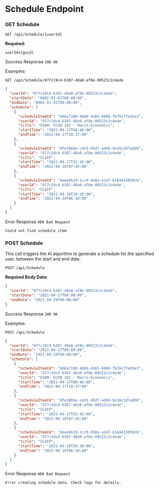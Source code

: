 # Schedule Endpoint

### GET Schedule

`GET /api/Schedule/{userId}`

**Required:**

`userId=[guid]`

Success Response `200 OK`

Examples:

`GET /api/Schedule/877c19c4-b387-40a8-af8e-00523c2c4ede`

```json
{
  "userId": "877c19c4-b387-40a8-af8e-00523c2c4ede",
  "startDate": "0001-01-01T00:00:00",
  "endDate": "0001-01-01T00:00:00",
  "schedule": [
    {
      "scheduleItemId": "b66a7180-4666-4165-8686-fb70c77e1be3",
      "userId": "877c19c4-b387-40a8-af8e-00523c2c4ede",
      "title": "EXAM: ECON 102 - Macro-Economics",
      "startTime": "2021-04-17T08:46:00",
      "endTime": "2021-04-17T10:37:00"
    },
    {
      "scheduleItemId": "dfe38bbe-c415-45df-ad60-9e10c3d7a8b0",
      "userId": "877c19c4-b387-40a8-af8e-00523c2c4ede",
      "title": "SLEEP",
      "startTime": "2021-04-17T22:45:00",
      "endTime": "2021-04-18T07:45:00"
    },
    {
      "scheduleItemId": "daee6b19-1cc9-458a-a1d7-6164415050c6",
      "userId": "877c19c4-b387-40a8-af8e-00523c2c4ede",
      "title": "SLEEP",
      "startTime": "2021-04-18T20:30:00",
      "endTime": "2021-04-19T06:30:00"
    }
  ]
}
```

Error Response `400 Bad Request`

```
Could not find schedule item
```

### POST Schedule

This call triggers the AI algorithm to generate a schedule for the specified user, between the start and end date.

`POST /api/Schedule`

**Required Body Data:**

```json
{
  "userId": "877c19c4-b387-40a8-af8e-00523c2c4ede",
  "startDate": "2021-04-17T00:00:00",
  "endDate": "2021-04-20T00:00:00"
}
```

Success Response `200 OK`

Examples:

`POST /api/Schedule`

```json
{
  "userId": "877c19c4-b387-40a8-af8e-00523c2c4ede",
  "startDate": "2021-04-17T00:00:00",
  "endDate": "2021-04-20T00:00:00",
  "schedule": [
    {
      "scheduleItemId": "b66a7180-4666-4165-8686-fb70c77e1be3",
      "userId": "877c19c4-b387-40a8-af8e-00523c2c4ede",
      "title": "EXAM: ECON 102 - Macro-Economics",
      "startTime": "2021-04-17T08:46:00",
      "endTime": "2021-04-17T10:37:00"
    },
    {
      "scheduleItemId": "dfe38bbe-c415-45df-ad60-9e10c3d7a8b0",
      "userId": "877c19c4-b387-40a8-af8e-00523c2c4ede",
      "title": "SLEEP",
      "startTime": "2021-04-17T22:45:00",
      "endTime": "2021-04-18T07:45:00"
    },
    {
      "scheduleItemId": "daee6b19-1cc9-458a-a1d7-6164415050c6",
      "userId": "877c19c4-b387-40a8-af8e-00523c2c4ede",
      "title": "SLEEP",
      "startTime": "2021-04-18T20:30:00",
      "endTime": "2021-04-19T06:30:00"
    }
  ]
}
```

Error Response `400 Bad Request`

```
Error creating schedule data. Check logs for details.
```
